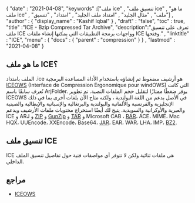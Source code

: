 {
  "date" : "2021-04-08",
  "keywords" :["ملف ice" , "تنسيق ملف ice" , "ما هو ملف ice" , "ملف" , "مثال الجليد" , "امتداد ملف الجليد" , "امتداد" , "تنسيق"] ,
  "author" : {
    "display_name" : "Kashif Iqbal"
} ,
  "draft" : "false",
  "toc" : true,
  "title" :"ICE - Bzip Compressed Tar Archive",
  "description":"تعرف على تنسيق ملف ICE وواجهات برمجة التطبيقات التي يمكنها إنشاء ملفات ICE وفتحها." ,
  "linktitle" : "ICE",
  "menu" : {
    "docs" : {
      "parent" : "compression"
}
} ,
  "lastmod" : "2021-04-08"
}

## ما هو ملف ICE؟

الملف بامتداد .ice هو أرشيف مضغوط تم إنشاؤه باستخدام الأداة المساعدة البرمجية [ICEOWS](http://www.iceows.com/index.html) (Interface de Compression Ergonomique pour windOWS) التي كانت تُعرف سابقًا باسم ArjFolder. يوفر ضغطًا ممتازًا لتقليل حجم الملفات النصية. تم تطوير ICEOWS في الأصل بدعم من اللغة البولندية ، ولكنه متاح الآن بلغات أخرى بما في ذلك الإنجليزية والفرنسية والألمانية والبولندية والبرتغالية والإسبانية والإيطالية والصينية والعبرية والأوكرانية والسويدية. يتيح لك أيضًا استخراج محتويات ملفات الأرشيف ويدعم ICE و ARJ و [ZIP](/ar/compression/zip/) و [GunZip](/ar/compression/gz/) و [TAR](/ar/compression/tar/) و Microsoft CAB ، [RAR](/ar/compression/rar/)، ACE، MIME، Mac HQX، UUEncode، XXEncode، Base64، [JAR](/ar/programming/jar/)، EAR، WAR، LHA، IMP، [BZ2](/ar/compression/bz2/).

## تنسيق ملف ICE

ICE هي ملفات ثنائية ولكن لا تتوفر أي مواصفات فنية حول تفاصيل تنسيق الملف الداخلي.

## مراجع

* [ICEOWS](http://www.iceows.com/index.html)

